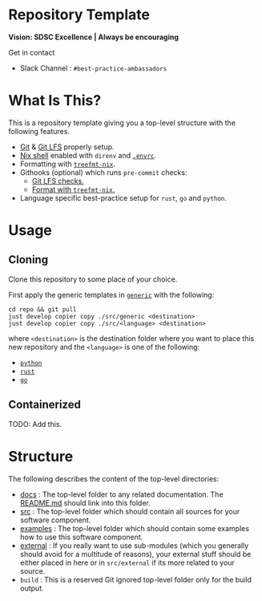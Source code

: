 # Repository Template

**Vision: SDSC Excellence | Always be encouraging**

Get in contact

- Slack Channel : `#best-practice-ambassadors`

# What Is This?

This is a repository template giving you a top-level structure with the
following features.

- [Git](.gitignore) & [Git LFS](.gitattributes) properly setup.
- [Nix shell](./tools/nix/shells/default/default.nix) enabled with `direnv` and
  [`.envrc`](.envrc).
- Formatting with [`treefmt-nix`](./tools/nix/packages/treefmt/treefmt.nix).
- Githooks (optional) which runs `pre-commit` checks:
  - [Git LFS checks.](.githooks/pre-commit/1-git-lfs-check.sh)
  - [Format with `treefmt-nix`.](.githooks/pre-commit/2-format.sh)
- Language specific best-practice setup for `rust`, `go` and `python`.

# Usage

## Cloning

Clone this repository to some place of your choice.

First apply the generic templates in [`generic`](./src/generic) with the
following:

```shell
cd repo && git pull
just develop copier copy ./src/generic <destination>
just develop copier copy ./src/<language> <destination>
```

where `<destination>` is the destination folder where you want to place this new
repository and the `<language>` is one of the following:

- [`python`](./src/python)
- [`rust`](./src/rust)
- [`go`](./src/go)

## Containerized

TODO: Add this.

# Structure

The following describes the content of the top-level directories:

- [docs](./src/generic/docs) : The top-level folder to any related
  documentation. The [README.md](./src/generic/README.md) should link into this
  folder.
- [src](./src/generic/src) : The top-level folder which should contain all
  sources for your software component.
- [examples](./src/generic/examples) : The top-level folder which should contain
  some examples how to use this software component.
- [external](./src/generic/external) : If you really want to use sub-modules
  (which you generally should avoid for a multitude of reasons), your external
  stuff should be either placed in here or in `src/external` if its more related
  to your source.
- `build` : This is a reserved Git ignored top-level folder only for the build
  output.
